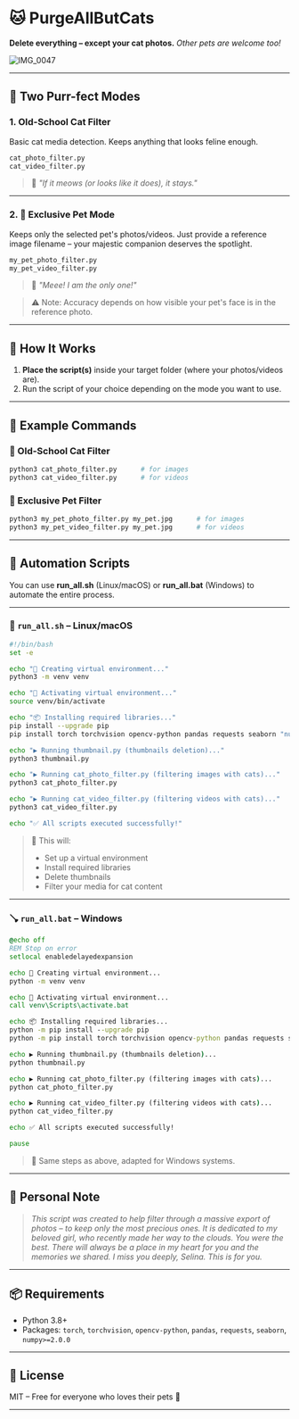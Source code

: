 # 🐱 PurgeAllButCats

**Delete everything – except your cat photos.**
*Other pets are welcome too!*

![IMG_0047](https://github.com/user-attachments/assets/782f1b24-9669-4d39-b392-6f1afcca2c7b)

---

## 🐾 Two Purr-fect Modes

### 1. **Old-School Cat Filter**

Basic cat media detection. Keeps anything that looks feline enough.

```bash
cat_photo_filter.py
cat_video_filter.py
```

> 💬 *"If it meows (or looks like it does), it stays."*

---

### 2. **👑 Exclusive Pet Mode**

Keeps only the selected pet's photos/videos.
Just provide a reference image filename – your majestic companion deserves the spotlight.

```bash
my_pet_photo_filter.py
my_pet_video_filter.py
```

> 💬 *"Meee! I am the only one!"*

> ⚠️ Note: Accuracy depends on how visible your pet's face is in the reference photo.

---

## 🚀 How It Works

1. **Place the script(s)** inside your target folder (where your photos/videos are).
2. Run the script of your choice depending on the mode you want to use.

---

## 🧪 Example Commands

### 🐾 Old-School Cat Filter

```bash
python3 cat_photo_filter.py      # for images
python3 cat_video_filter.py      # for videos
```

### 👑 Exclusive Pet Filter

```bash
python3 my_pet_photo_filter.py my_pet.jpg      # for images
python3 my_pet_video_filter.py my_pet.jpg      # for videos
```

---

## 🤖 Automation Scripts

You can use **run\_all.sh** (Linux/macOS) or **run\_all.bat** (Windows) to automate the entire process.

---

### 🐧 `run_all.sh` – Linux/macOS

```bash
#!/bin/bash
set -e

echo "🐍 Creating virtual environment..."
python3 -m venv venv

echo "🔄 Activating virtual environment..."
source venv/bin/activate

echo "📦 Installing required libraries..."
pip install --upgrade pip
pip install torch torchvision opencv-python pandas requests seaborn "numpy>=2.0.0"

echo "▶ Running thumbnail.py (thumbnails deletion)..."
python3 thumbnail.py

echo "▶ Running cat_photo_filter.py (filtering images with cats)..."
python3 cat_photo_filter.py

echo "▶ Running cat_video_filter.py (filtering videos with cats)..."
python3 cat_video_filter.py

echo "✅ All scripts executed successfully!"
```

> 📁 This will:
>
> * Set up a virtual environment
> * Install required libraries
> * Delete thumbnails
> * Filter your media for cat content

---

### 🪠 `run_all.bat` – Windows

```bat
@echo off
REM Stop on error
setlocal enabledelayedexpansion

echo 🐍 Creating virtual environment...
python -m venv venv

echo 🔄 Activating virtual environment...
call venv\Scripts\activate.bat

echo 📦 Installing required libraries...
python -m pip install --upgrade pip
python -m pip install torch torchvision opencv-python pandas requests seaborn "numpy>=2.0.0"

echo ▶ Running thumbnail.py (thumbnails deletion)...
python thumbnail.py

echo ▶ Running cat_photo_filter.py (filtering images with cats)...
python cat_photo_filter.py

echo ▶ Running cat_video_filter.py (filtering videos with cats)...
python cat_video_filter.py

echo ✅ All scripts executed successfully!

pause
```

> 📁 Same steps as above, adapted for Windows systems.

---

## 💌 Personal Note

> *This script was created to help filter through a massive export of photos – to keep only the most precious ones.*
> *It is dedicated to my beloved girl, who recently made her way to the clouds.*
> *You were the best. There will always be a place in my heart for you and the memories we shared.*
> *I miss you deeply, Selina. This is for you.*


---

## 📦 Requirements

* Python 3.8+
* Packages: `torch`, `torchvision`, `opencv-python`, `pandas`, `requests`, `seaborn`, `numpy>=2.0.0`

---

## 🐾 License

MIT – Free for everyone who loves their pets 💖

---
